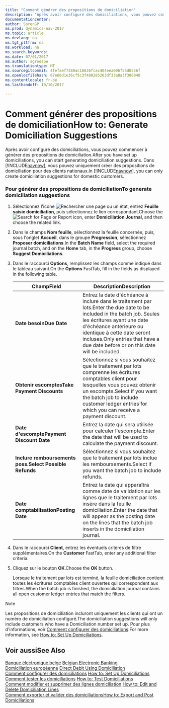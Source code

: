 ```yaml
---
title: "Comment générer des propositions de domiciliation"
description: "Après avoir configuré des domiciliations, vous pouvez commencer à générer des propositions de domiciliation. Dans [!INCLUDE[navnow](../../includes/navnow_md.md)], vous pouvez uniquement créer des propositions de domiciliation pour des clients nationaux."
documentationcenter: 
author: SorenGP
ms.prod: dynamics-nav-2017
ms.topic: article
ms.devlang: na
ms.tgt_pltfrm: na
ms.workload: na
ms.search.keywords: 
ms.date: 07/01/2017
ms.author: sgroespe
ms.translationtype: HT
ms.sourcegitcommit: 4fefaef7380ac10836fcac404eea006f55d8556f
ms.openlocfilehash: 67e68d1e36cf5c3f480285203df33a8a3f386940
ms.contentlocale: fr-be
ms.lasthandoff: 10/16/2017

---
```

# <a name="how-to-generate-domiciliation-suggestions"></a><span data-ttu-id="058f7-104">Comment générer des propositions de domiciliation</span><span class="sxs-lookup"><span data-stu-id="058f7-104">How to: Generate Domiciliation Suggestions</span></span>
<span data-ttu-id="058f7-105">Après avoir configuré des domiciliations, vous pouvez commencer à générer des propositions de domiciliation.</span><span class="sxs-lookup"><span data-stu-id="058f7-105">After you have set up domiciliations, you can start generating domiciliation suggestions.</span></span> <span data-ttu-id="058f7-106">Dans [!INCLUDE[navnow](../../includes/navnow_md.md)], vous pouvez uniquement créer des propositions de domiciliation pour des clients nationaux.</span><span class="sxs-lookup"><span data-stu-id="058f7-106">In [!INCLUDE[navnow](../../includes/navnow_md.md)], you can only create domiciliation suggestions for domestic customers.</span></span>  
  
### <a name="to-generate-domiciliation-suggestions"></a><span data-ttu-id="058f7-107">Pour générer des propositions de domiciliation</span><span class="sxs-lookup"><span data-stu-id="058f7-107">To generate domiciliation suggestions</span></span>  
  
1.  <span data-ttu-id="058f7-108">Sélectionnez l'icône ![Rechercher une page ou un état](media/ui-search/search_small.png "icône Rechercher une page ou un état"), entrez **Feuille saisie domiciliation**, puis sélectionnez le lien correspondant.</span><span class="sxs-lookup"><span data-stu-id="058f7-108">Choose the ![Search for Page or Report](media/ui-search/search_small.png "Search for Page or Report icon") icon, enter **Domiciliation Journal**, and then choose the related link.</span></span>  
  
2.  <span data-ttu-id="058f7-109">Dans le champs **Nom feuille**, sélectionnez la feuille concernée, puis, sous l'onglet **Accueil**, dans le groupe **Progression**, sélectionnez **Proposer domiciliations**.</span><span class="sxs-lookup"><span data-stu-id="058f7-109">In the **Batch Name** field, select the required journal batch, and on the **Home** tab, in the **Progress** group, choose **Suggest Domiciliations**.</span></span>  
  
3.  <span data-ttu-id="058f7-110">Dans le raccourci **Options**, remplissez les champs comme indiqué dans le tableau suivant.</span><span class="sxs-lookup"><span data-stu-id="058f7-110">On the **Options** FastTab, fill in the fields as displayed in the following table.</span></span>  
  
    |<span data-ttu-id="058f7-111">Champ</span><span class="sxs-lookup"><span data-stu-id="058f7-111">Field</span></span>|<span data-ttu-id="058f7-112">Description</span><span class="sxs-lookup"><span data-stu-id="058f7-112">Description</span></span>|  
    |---------------------------------|---------------------------------------|  
    |<span data-ttu-id="058f7-113">**Date besoin**</span><span class="sxs-lookup"><span data-stu-id="058f7-113">**Due Date**</span></span>|<span data-ttu-id="058f7-114">Entrez la date d'échéance à inclure dans le traitement par lots.</span><span class="sxs-lookup"><span data-stu-id="058f7-114">Enter the due date to be included in the batch job.</span></span> <span data-ttu-id="058f7-115">Seules les écritures ayant une date d'échéance antérieure ou identique à cette date seront incluses.</span><span class="sxs-lookup"><span data-stu-id="058f7-115">Only entries that have a due date before or on this date will be included.</span></span>|  
    |<span data-ttu-id="058f7-116">**Obtenir escomptes**</span><span class="sxs-lookup"><span data-stu-id="058f7-116">**Take Payment Discounts**</span></span>|<span data-ttu-id="058f7-117">Sélectionnez si vous souhaitez que le traitement par lots comprenne les écritures comptables client pour lesquelles vous pouvez obtenir un escompte.</span><span class="sxs-lookup"><span data-stu-id="058f7-117">Select if you want the batch job to include customer ledger entries for which you can receive a payment discount.</span></span>|  
    |<span data-ttu-id="058f7-118">**Date d'escompte**</span><span class="sxs-lookup"><span data-stu-id="058f7-118">**Payment Discount Date**</span></span>|<span data-ttu-id="058f7-119">Entrez la date qui sera utilisée pour calculer l'escompte.</span><span class="sxs-lookup"><span data-stu-id="058f7-119">Enter the date that will be used to calculate the payment discount.</span></span>|  
    |<span data-ttu-id="058f7-120">**Inclure remboursements poss.**</span><span class="sxs-lookup"><span data-stu-id="058f7-120">**Select Possible Refunds**</span></span>|<span data-ttu-id="058f7-121">Sélectionnez si vous souhaitez que le traitement par lots inclue les remboursements.</span><span class="sxs-lookup"><span data-stu-id="058f7-121">Select if you want the batch job to include refunds.</span></span>|  
    |<span data-ttu-id="058f7-122">**Date comptabilisation**</span><span class="sxs-lookup"><span data-stu-id="058f7-122">**Posting Date**</span></span>|<span data-ttu-id="058f7-123">Entrez la date qui apparaîtra comme date de validation sur les lignes que le traitement par lots insère dans la feuille domiciliation.</span><span class="sxs-lookup"><span data-stu-id="058f7-123">Enter the date that will appear as the posting date on the lines that the batch job inserts in the domiciliation journal.</span></span>|  
  
4.  <span data-ttu-id="058f7-124">Dans le raccourci **Client**, entrez les éventuels critères de filtre supplémentaires.</span><span class="sxs-lookup"><span data-stu-id="058f7-124">On the **Customer** FastTab, enter any additional filter criteria.</span></span>  
  
5.  <span data-ttu-id="058f7-125">Cliquez sur le bouton **OK**.</span><span class="sxs-lookup"><span data-stu-id="058f7-125">Choose the **OK** button.</span></span>  
  
     <span data-ttu-id="058f7-126">Lorsque le traitement par lots est terminé, la feuille domiciliation contient toutes les écritures comptables client ouvertes qui correspondent aux filtres.</span><span class="sxs-lookup"><span data-stu-id="058f7-126">When the batch job is finished, the domiciliation journal contains all open customer ledger entries that match the filters.</span></span>  
  
> [!NOTE]  
>  <span data-ttu-id="058f7-127">Les propositions de domiciliation incluront uniquement les clients qui ont un numéro de domiciliation configuré.</span><span class="sxs-lookup"><span data-stu-id="058f7-127">The domiciliation suggestions will only include customers who have a Domiciliation number set up.</span></span> <span data-ttu-id="058f7-128">Pour plus d'informations, voir [Comment configurer des domiciliations](how-to-set-up-domiciliations.md).</span><span class="sxs-lookup"><span data-stu-id="058f7-128">For more information, see [How to: Set Up Domiciliations](how-to-set-up-domiciliations.md).</span></span>  
  
## <a name="see-also"></a><span data-ttu-id="058f7-129">Voir aussi</span><span class="sxs-lookup"><span data-stu-id="058f7-129">See Also</span></span>  
 <span data-ttu-id="058f7-130">[Banque électronique belge](belgian-electronic-banking.md) </span><span class="sxs-lookup"><span data-stu-id="058f7-130">[Belgian Electronic Banking](belgian-electronic-banking.md) </span></span>  
 <span data-ttu-id="058f7-131">[Domiciliation européenne](direct-debit-using-domiciliation.md) </span><span class="sxs-lookup"><span data-stu-id="058f7-131">[Direct Debit Using Domiciliation](direct-debit-using-domiciliation.md) </span></span>  
 <span data-ttu-id="058f7-132">[Comment configurer des domiciliations](how-to-set-up-domiciliations.md) </span><span class="sxs-lookup"><span data-stu-id="058f7-132">[How to: Set Up Domiciliations](how-to-set-up-domiciliations.md) </span></span>  
 <span data-ttu-id="058f7-133">[Comment tester les domiciliations](how-to-test-domiciliations.md) </span><span class="sxs-lookup"><span data-stu-id="058f7-133">[How to: Test Domiciliations](how-to-test-domiciliations.md) </span></span>  
 <span data-ttu-id="058f7-134">[Comment modifier et supprimer des lignes domiciliation](how-to-edit-and-delete-domiciliation-lines.md) </span><span class="sxs-lookup"><span data-stu-id="058f7-134">[How to: Edit and Delete Domiciliation Lines](how-to-edit-and-delete-domiciliation-lines.md) </span></span>  
 [<span data-ttu-id="058f7-135">Comment exporter et valider des domiciliations</span><span class="sxs-lookup"><span data-stu-id="058f7-135">How to: Export and Post Domiciliations</span></span>](how-to-export-and-post-domiciliations.md)
